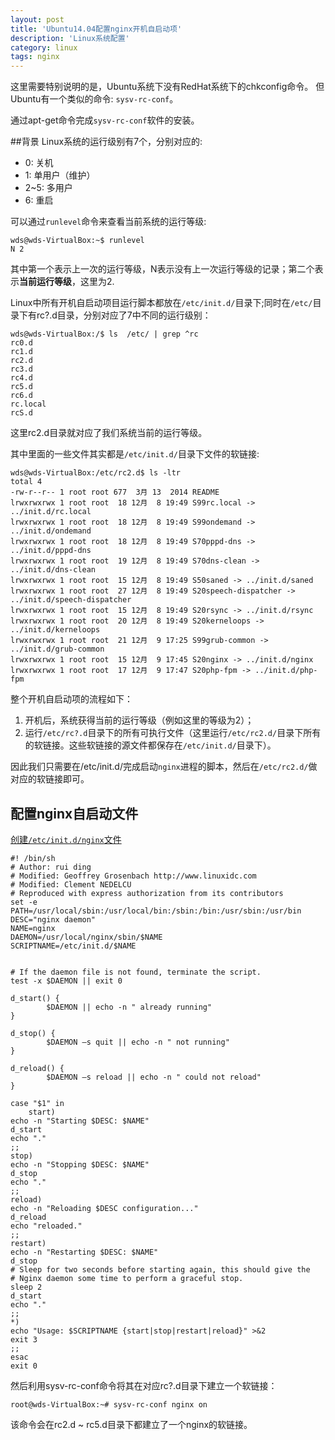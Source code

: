 ```yaml
---
layout: post
title: 'Ubuntu14.04配置nginx开机自启动项'
description: 'Linux系统配置'
category: linux
tags: nginx
---
```


这里需要特别说明的是，Ubuntu系统下没有RedHat系统下的chkconfig命令。
但Ubuntu有一个类似的命令: `sysv-rc-conf`。

通过apt-get命令完成`sysv-rc-conf`软件的安装。

##背景
Linux系统的运行级别有7个，分别对应的:

* 0: 关机
* 1: 单用户（维护）
* 2~5: 多用户
* 6: 重启

可以通过`runlevel`命令来查看当前系统的运行等级:

```
wds@wds-VirtualBox:~$ runlevel
N 2
```

其中第一个表示上一次的运行等级，N表示没有上一次运行等级的记录；第二个表示**当前运行等级**，这里为2.

Linux中所有开机自启动项目运行脚本都放在`/etc/init.d/`目录下;同时在`/etc/`目录下有rc?.d目录，分别对应了7中不同的运行级别：

```
wds@wds-VirtualBox:/$ ls  /etc/ | grep ^rc
rc0.d
rc1.d
rc2.d
rc3.d
rc4.d
rc5.d
rc6.d
rc.local
rcS.d
```
这里rc2.d目录就对应了我们系统当前的运行等级。

其中里面的一些文件其实都是`/etc/init.d/`目录下文件的软链接:

```
wds@wds-VirtualBox:/etc/rc2.d$ ls -ltr
total 4
-rw-r--r-- 1 root root 677  3月 13  2014 README
lrwxrwxrwx 1 root root  18 12月  8 19:49 S99rc.local -> ../init.d/rc.local
lrwxrwxrwx 1 root root  18 12月  8 19:49 S99ondemand -> ../init.d/ondemand
lrwxrwxrwx 1 root root  18 12月  8 19:49 S70pppd-dns -> ../init.d/pppd-dns
lrwxrwxrwx 1 root root  19 12月  8 19:49 S70dns-clean -> ../init.d/dns-clean
lrwxrwxrwx 1 root root  15 12月  8 19:49 S50saned -> ../init.d/saned
lrwxrwxrwx 1 root root  27 12月  8 19:49 S20speech-dispatcher -> ../init.d/speech-dispatcher
lrwxrwxrwx 1 root root  15 12月  8 19:49 S20rsync -> ../init.d/rsync
lrwxrwxrwx 1 root root  20 12月  8 19:49 S20kerneloops -> ../init.d/kerneloops
lrwxrwxrwx 1 root root  21 12月  9 17:25 S99grub-common -> ../init.d/grub-common
lrwxrwxrwx 1 root root  15 12月  9 17:45 S20nginx -> ../init.d/nginx
lrwxrwxrwx 1 root root  17 12月  9 17:47 S20php-fpm -> ../init.d/php-fpm
```
整个开机自启动项的流程如下：

1. 开机后，系统获得当前的运行等级（例如这里的等级为2）；
2. 运行`/etc/rc?.d`目录下的所有可执行文件（这里运行`/etc/rc2.d/`目录下所有的软链接。这些软链接的源文件都保存在`/etc/init.d/`目录下）。

因此我们只需要在/etc/init.d/完成启动`nginx`进程的脚本，然后在`/etc/rc2.d/`做对应的软链接即可。



## 配置nginx自启动文件

[创建`/etc/init.d/nginx`文件](http://www.linuxidc.com/Linux/2011-10/45735.htm)

```
#! /bin/sh
# Author: rui ding
# Modified: Geoffrey Grosenbach http://www.linuxidc.com
# Modified: Clement NEDELCU
# Reproduced with express authorization from its contributors
set -e
PATH=/usr/local/sbin:/usr/local/bin:/sbin:/bin:/usr/sbin:/usr/bin
DESC="nginx daemon"
NAME=nginx
DAEMON=/usr/local/nginx/sbin/$NAME
SCRIPTNAME=/etc/init.d/$NAME


# If the daemon file is not found, terminate the script.
test -x $DAEMON || exit 0

d_start() {
        $DAEMON || echo -n " already running"
}

d_stop() {
        $DAEMON –s quit || echo -n " not running"
}

d_reload() {
        $DAEMON –s reload || echo -n " could not reload"
}

case "$1" in
	start)
echo -n "Starting $DESC: $NAME"
d_start
echo "."
;;
stop)
echo -n "Stopping $DESC: $NAME"
d_stop
echo "."
;;
reload)
echo -n "Reloading $DESC configuration..."
d_reload
echo "reloaded."
;;
restart)
echo -n "Restarting $DESC: $NAME"
d_stop
# Sleep for two seconds before starting again, this should give the
# Nginx daemon some time to perform a graceful stop.
sleep 2
d_start
echo "."
;;
*)
echo "Usage: $SCRIPTNAME {start|stop|restart|reload}" >&2
exit 3
;;
esac
exit 0
```

然后利用sysv-rc-conf命令将其在对应rc?.d目录下建立一个软链接：

```
root@wds-VirtualBox:~# sysv-rc-conf nginx on
```

该命令会在rc2.d ~ rc5.d目录下都建立了一个nginx的软链接。
